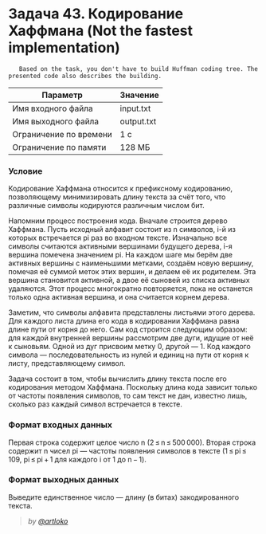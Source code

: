  # Задача 43. Кодирование Хаффмана (Not the fastest implementation)
       Based on the task, you don't have to build Huffman coding tree. The presented code also describes the building.

| Параметр | Значение |
| --- | --- |
|Имя входного файла|input.txt|
|Имя выходного файла|output.txt|
|Ограничение по времени|1 с|
|Ограничение по памяти|128 МБ|

### Условие
 Кодирование Хаффмана относится к префиксному кодированию, позволяющему минимизировать длину текста за счёт того, что различные символы кодируются различным числом бит.

Напомним процесс построения кода. Вначале строится дерево Хаффмана. Пусть исходный алфавит состоит из n символов, i-й из которых встречается pi раз во входном тексте. Изначально все символы считаются активными вершинами будущего дерева, i-я вершина помечена значением pi. На каждом шаге мы берём две активных вершины с наименьшими метками, создаём новую вершину, помечая её суммой меток этих вершин, и делаем её их родителем. Эта вершина становится активной, а двое её сыновей из списка активных удаляются. Этот процесс многократно повторяется, пока не останется только одна активная вершина, и она считается корнем дерева.

Заметим, что символы алфавита представлены листьями этого дерева. Для каждого листа длина его кода в кодировании Хаффмана равна длине пути от корня до него. Сам код строится следующим образом: для каждой внутренней вершины рассмотрим две дуги, идущие от неё к сыновьям. Одной из дуг присвоим метку 0, другой — 1. Код каждого символа — последовательность из нулей и единиц на пути от корня к листу, представляющему символ.

Задача состоит в том, чтобы вычислить длину текста после его кодирования методом Хаффмана. Поскольку длина кода зависит только от частоты появления символов, то сам текст не дан, известно лишь, сколько раз каждый символ встречается в тексте.


### Формат входных данных
 Первая строка содержит целое число n (2 ≤ n ≤ 500 000). Вторая строка содержит n чисел pi — частоты появления символов в тексте (1 ≤ pi ≤ 109, pi ≤ pi + 1 для каждого i от 1 до n − 1).
 
### Формат выходных данных
  Выведите единственное число — длину (в битах) закодированного текста.

> *by [@artloko](https://github.com/artloko)*
